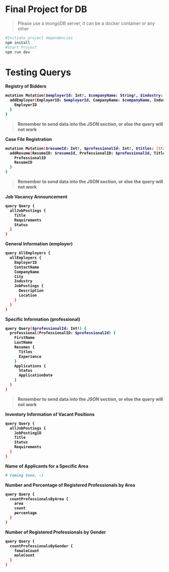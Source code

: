 # Final Project for DB

> Please use a mongoDB server, it can be a docker container or any other

```bash
#Initiate project dependencies
npm install
#Start Project
npm run dev
```

# Testing Querys

<p><b>Registry of Bidders</p>

```bash
mutation Mutation($employerId: Int!, $companyName: String!, $industry: String!, $country: String!, $city: String!, $address: String!) {
  addEmployer(EmployerID: $employerId, CompanyName: $companyName, Industry: $industry, Country: $country, City: $city, Address: $address) {
    EmployerID
  }
}
```
> Remember to send data into the *JSON* section, or else the query will not work

<p>Case File Registration</p>

```bash
mutation Mutation($resumeId: Int!, $professionalId: Int!, $titles: [String]!, $experience: [String]!) {
  addResume(ResumeID: $resumeId, ProfessionalID: $professionalId, Titles: $titles, Experience: $experience) {
    ProfessionalID
    ResumeID
  }
}
```
> Remember to send data into the *JSON* section, or else the query will not work

<p>Job Vacancy Announcement</p>

```bash
query Query {
  allJobPostings {
    Title
    Requirements
    Status
  }
}
```

<p>General Information (employer)</p>

```bash
query AllEmployers {
  allEmployers {
    EmployerID
    ContactName
    CompanyName
    City
    Industry
    JobPostings {
      Description
      Location
    }
  }
}
```

<p>Specific Information (professional)</p>

```bash
query Query($professionalId: Int!) {
  professional(ProfessionalID: $professionalId) {
    FirstName
    LastName
    Resumes {
      Titles
      Experience
    }
    Applications {
      Status
      ApplicationDate
    }
  }
}
```
> Remember to send data into the *JSON* section, or else the query will not work


<p>Inventory Information of Vacant Positions</p>

```bash
query Query {
  allJobPostings {
    JobPostingID
    Title
    Status
    Requirements
  }
}
```

<p>Name of Applicants for a Specific Area</p>

```bash
# Coming Soon, :)
```

<p>Number and Percentage of Registered Professionals by Area</p>

```bash
query Query {
  countProfessionalsByArea {
    area
    count
    percentage
  }
}
```

<p>Number of Registered Professionals by Gender</p>

```bash
query Query {
  countProfessionalsByGender {
    femaleCount
    maleCount
  }
}
```
